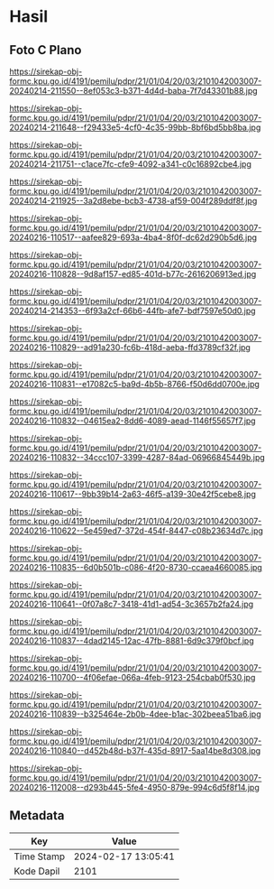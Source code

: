 # Hasil

## Foto C Plano

https://sirekap-obj-formc.kpu.go.id/4191/pemilu/pdpr/21/01/04/20/03/2101042003007-20240214-211550--8ef053c3-b371-4d4d-baba-7f7d43301b88.jpg

https://sirekap-obj-formc.kpu.go.id/4191/pemilu/pdpr/21/01/04/20/03/2101042003007-20240214-211648--f29433e5-4cf0-4c35-99bb-8bf6bd5bb8ba.jpg

https://sirekap-obj-formc.kpu.go.id/4191/pemilu/pdpr/21/01/04/20/03/2101042003007-20240214-211751--c1ace7fc-cfe9-4092-a341-c0c16892cbe4.jpg

https://sirekap-obj-formc.kpu.go.id/4191/pemilu/pdpr/21/01/04/20/03/2101042003007-20240214-211925--3a2d8ebe-bcb3-4738-af59-004f289ddf8f.jpg

https://sirekap-obj-formc.kpu.go.id/4191/pemilu/pdpr/21/01/04/20/03/2101042003007-20240216-110517--aafee829-693a-4ba4-8f0f-dc62d290b5d6.jpg

https://sirekap-obj-formc.kpu.go.id/4191/pemilu/pdpr/21/01/04/20/03/2101042003007-20240216-110828--9d8af157-ed85-401d-b77c-2616206913ed.jpg

https://sirekap-obj-formc.kpu.go.id/4191/pemilu/pdpr/21/01/04/20/03/2101042003007-20240214-214353--6f93a2cf-66b6-44fb-afe7-bdf7597e50d0.jpg

https://sirekap-obj-formc.kpu.go.id/4191/pemilu/pdpr/21/01/04/20/03/2101042003007-20240216-110829--ad91a230-fc6b-418d-aeba-ffd3789cf32f.jpg

https://sirekap-obj-formc.kpu.go.id/4191/pemilu/pdpr/21/01/04/20/03/2101042003007-20240216-110831--e17082c5-ba9d-4b5b-8766-f50d6dd0700e.jpg

https://sirekap-obj-formc.kpu.go.id/4191/pemilu/pdpr/21/01/04/20/03/2101042003007-20240216-110832--04615ea2-8dd6-4089-aead-1146f55657f7.jpg

https://sirekap-obj-formc.kpu.go.id/4191/pemilu/pdpr/21/01/04/20/03/2101042003007-20240216-110832--34ccc107-3399-4287-84ad-06966845449b.jpg

https://sirekap-obj-formc.kpu.go.id/4191/pemilu/pdpr/21/01/04/20/03/2101042003007-20240216-110617--9bb39b14-2a63-46f5-a139-30e42f5cebe8.jpg

https://sirekap-obj-formc.kpu.go.id/4191/pemilu/pdpr/21/01/04/20/03/2101042003007-20240216-110622--5e459ed7-372d-454f-8447-c08b23634d7c.jpg

https://sirekap-obj-formc.kpu.go.id/4191/pemilu/pdpr/21/01/04/20/03/2101042003007-20240216-110835--6d0b501b-c086-4f20-8730-ccaea4660085.jpg

https://sirekap-obj-formc.kpu.go.id/4191/pemilu/pdpr/21/01/04/20/03/2101042003007-20240216-110641--0f07a8c7-3418-41d1-ad54-3c3657b2fa24.jpg

https://sirekap-obj-formc.kpu.go.id/4191/pemilu/pdpr/21/01/04/20/03/2101042003007-20240216-110837--4dad2145-12ac-47fb-8881-6d9c379f0bcf.jpg

https://sirekap-obj-formc.kpu.go.id/4191/pemilu/pdpr/21/01/04/20/03/2101042003007-20240216-110700--4f06efae-066a-4feb-9123-254cbab0f530.jpg

https://sirekap-obj-formc.kpu.go.id/4191/pemilu/pdpr/21/01/04/20/03/2101042003007-20240216-110839--b325464e-2b0b-4dee-b1ac-302beea51ba6.jpg

https://sirekap-obj-formc.kpu.go.id/4191/pemilu/pdpr/21/01/04/20/03/2101042003007-20240216-110840--d452b48d-b37f-435d-8917-5aa14be8d308.jpg

https://sirekap-obj-formc.kpu.go.id/4191/pemilu/pdpr/21/01/04/20/03/2101042003007-20240216-112008--d293b445-5fe4-4950-879e-994c6d5f8f14.jpg


## Metadata

| Key        | Value               |
| ---------- | ------------------- |
| Time Stamp | 2024-02-17 13:05:41 |
| Kode Dapil | 2101                |



